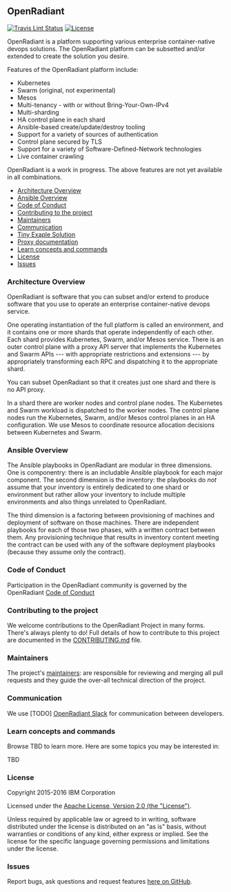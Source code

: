 ## OpenRadiant

[![Travis Lint Status](https://travis.innovate.ibm.com/alchemy-containers/openradiant.svg?token=hs5iLEHWzyL9jLf6acy1)](https://travis.innovate.ibm.com/alchemy-containers/openradiant)
[![License](https://img.shields.io/badge/license-Apache--2.0-blue.svg)](http://www.apache.org/licenses/LICENSE-2.0)

OpenRadiant is a platform supporting various enterprise
container-native devops solutions.  The OpenRadiant platform can be
subsetted and/or extended to create the solution you desire.

Features of the OpenRadiant platform include:
* Kubernetes
* Swarm (original, not experimental)
* Mesos
* Multi-tenancy - with or without Bring-Your-Own-IPv4
* Multi-sharding
* HA control plane in each shard
* Ansible-based create/update/destroy tooling
* Support for a variety of sources of authentication
* Control plane secured by TLS
* Support for a variety of Software-Defined-Network technologies
* Live container crawling

OpenRadiant is a work in progress.  The above features are not yet
available in all combinations.

* [Architecture Overview](#architecture-overview)
* [Ansible Overview](#ansible-overview)
* [Code of Conduct](#code-of-conduct)
* [Contributing to the project](#contributing-to-the-project)
* [Maintainers](#maintainers)
* [Communication](#communication)
* [Tiny Exaple Solution](examples/tiny-example.md)
* [Proxy documentation](proxy/README.md)
* [Learn concepts and commands](#learn-concepts-and-commands)
* [License](#license)
* [Issues](#issues)

### Architecture Overview

OpenRadiant is software that you can subset and/or extend to produce
software that you use to operate an enterprise container-native
devops service.

One operating instantiation of the full platform is called an
environment, and it contains one or more shards that operate
independently of each other.  Each shard provides Kubernetes, Swarm, and/or
Mesos service.  There is an outer control plane with a proxy API
server that implements the Kubernetes and Swarm APIs --- with
appropriate restrictions and extensions --- by appropriately
transforming each RPC and dispatching it to the appropriate shard.

You can subset OpenRadiant so that it creates just one shard and there
is no API proxy.

In a shard there are worker nodes and control plane nodes.  The
Kubernetes and Swarm workload is dispatched to the worker nodes.  The
control plane nodes run the Kubernetes, Swarm, and/or Mesos control
planes in an HA configuration.  We use Mesos to coordinate resource
allocation decisions between Kubernetes and Swarm.

### Ansible Overview

The Ansible playbooks in OpenRadiant are modular in three dimensions.
One is componentry: there is an includable Ansible playbook for each
major component.  The second dimension is the inventory: the playbooks
do *not* assume that your inventory is entirely dedicated to one shard
or environment but rather allow your inventory to include multiple
environments and also things unrelated to OpenRadiant.

The third dimension is a factoring between provisioning of machines
and deployment of software on those machines.  There are independent
playbooks for each of those two phases, with a written contract
between them.  Any provisioning technique that results in inventory
content meeting the contract can be used with any of the software
deployment playbooks (because they assume only the contract).


### Code of Conduct
Participation in the OpenRadiant community is governed by the OpenRadiant [Code of Conduct](CONDUCT.md)

### Contributing to the project
We welcome contributions to the OpenRadiant Project in many forms. There's always plenty to do! Full details of how to contribute to this project are documented in the [CONTRIBUTING.md](CONTRIBUTING.md) file.

### Maintainers
The project's [maintainers](MAINTAINERS.txt): are responsible for reviewing and merging all pull requests and they guide the over-all technical direction of the project.

### Communication
We use \[TODO] [OpenRadiant Slack](https://OpenRadiant.slack.org/) for communication between developers.

### Learn concepts and commands

Browse TBD to learn more. Here are some topics you may be
interested in:

TBD


### License

Copyright 2015-2016 IBM Corporation

Licensed under the [Apache License, Version 2.0 (the "License")](http://www.apache.org/licenses/LICENSE-2.0.html).

Unless required by applicable law or agreed to in writing, software distributed under the license is distributed on an "as is" basis, without warranties or conditions of any kind, either express or implied. See the license for the specific language governing permissions and limitations under the license.

### Issues

Report bugs, ask questions and request features [here on GitHub](../../issues).
